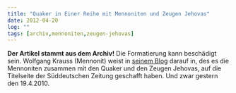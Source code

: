 ```yaml
---
title: "Quaker in Einer Reihe mit Mennoniten und Zeugen Jehovas"
date: 2012-04-20
log: ""
tags: [archiv,mennoniten,zeugen-jehovas]
---
```

**Der Artikel stammt aus dem Archiv!** Die Formatierung kann beschädigt sein.
Wolfgang Krauss (Mennonit) weist in <a href="http://www.wolfgangsnotizen.de/?p=886">seinem Blog</a> darauf in, des es die Mennoniten zusammen mit den Quaker  und den Zeugen Jehovas, auf die Titelseite der Süddeutschen Zeitung geschafft haben. Und zwar gestern den 19.4.2010.
